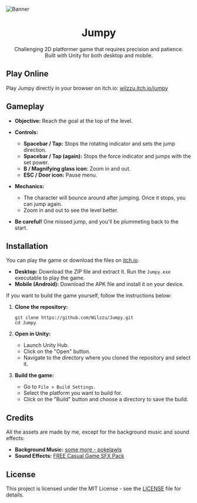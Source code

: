 ![Banner](https://i.imgur.com/svzuod5.png)

<h1 align="center">Jumpy</h1>

<p align="center">Challenging 2D platformer game that requires precision and patience.</br>Built with Unity for both desktop and mobile.</p>

## Play Online

Play Jumpy directly in your browser on itch.io: [wilzzu.itch.io/jumpy](https://wilzzu.itch.io/jumpy)

## Gameplay

- **Objective:** Reach the goal at the top of the level.
- **Controls:**
  - **Spacebar / Tap:** Stops the rotating indicator and sets the jump direction.
  - **Spacebar / Tap (again):** Stops the force indicator and jumps with the set power.
  - **B / Magnifying glass icon**: Zoom in and out.
  - **ESC / Door icon:** Pause menu.
- **Mechanics:**

  - The character will bounce around after jumping. Once it stops, you can jump again.
  - Zoom in and out to see the level better.

- **Be careful!** One missed jump, and you'll be plummeting back to the start.

## Installation

You can play the game or download the files on [itch.io](https://wilzzu.itch.io/jumpy).
- **Desktop:** Download the ZIP file and extract it. Run the `Jumpy.exe` executable to play the game.
- **Mobile (Android):** Download the APK file and install it on your device.

If you want to build the game yourself, follow the instructions below:

1. **Clone the repository:**

   ```
   git clone https://github.com/Wilzzu/Jumpy.git
   cd Jumpy
   ```

2. **Open in Unity:**

   - Launch Unity Hub.
   - Click on the "Open" button.
   - Navigate to the directory where you cloned the repository and select it.

3. **Build the game:**

   - Go to `File > Build Settings`.
   - Select the platform you want to build for.
   - Click on the "Build" button and choose a directory to save the build.

## Credits

All the assets are made by me, except for the background music and sound effects:

- **Background Music:** [some more - pokelawls](https://soundcloud.com/pokelawls/some-more)
- **Sound Effects:** [FREE Casual Game SFX Pack](https://assetstore.unity.com/packages/audio/sound-fx/free-casual-game-sfx-pack-54116)

## License

This project is licensed under the MIT License - see the [LICENSE](LICENSE) file for details.
